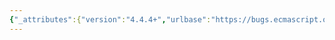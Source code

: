 ```yaml
---
{"_attributes":{"version":"4.4.4+","urlbase":"https://bugs.ecmascript.org/","maintainer":"dherman@mozilla.com"},"bug":{"bug_id":1578,"creation_ts":"2013-07-14 00:45:00 -0700","short_desc":"Add some tests for frozen arrays and non-extensible objects.","delta_ts":"2014-07-17 23:20:31 -0700","product":"Test262","component":"ECMA-262 Tests","version":"unspecified","rep_platform":"All","op_sys":"All","bug_status":"CONFIRMED","priority":"Normal","bug_severity":"enhancement","everconfirmed":true,"reporter":{"uid":"jasvir","name":"Jasvir Nagra"},"assigned_to":{"uid":"brterlso","name":"Brian Terlson"},"cc":["erights","sam.mikes"],"long_desc":[{"commentid":4387,"comment_count":0,"attachid":"67","who":{"uid":"jasvir","name":"Jasvir Nagra"},"bug_when":"2013-07-14 00:45:37 -0700","thetext":"Created attachment 67\nTests for frozen arrays and non-extensible objects\n\nAdds tests:\n* to S8.6.2 that non-extensible objects cannot be mutated using defineProperty.\n* to S15.4.4.6 that a frozen array cannot be modified by pop().\n\nPatch also uploaded to http://codereview.appspot.com/11249043 for easier review."},{"commentid":4388,"comment_count":1,"who":{"uid":"erights","name":"Mark Miller"},"bug_when":"2013-07-15 06:54:42 -0700","thetext":"LGTM. See my comments on the codereview site."},{"commentid":4389,"comment_count":2,"who":{"uid":"brterlso","name":"Brian Terlson"},"bug_when":"2013-07-15 10:41:46 -0700","thetext":"LGTM, although the location of the __proto__ tests is suspicious. Should the __proto__ tests be put into an AnnexB folder maybe?"},{"commentid":4390,"comment_count":3,"who":{"uid":"erights","name":"Mark Miller"},"bug_when":"2013-07-15 10:59:51 -0700","thetext":"(In reply to comment #2)\n> LGTM, although the location of the __proto__ tests is suspicious. Should the\n> __proto__ tests be put into an AnnexB folder maybe?\n\nAs of ES5 the existence of __proto__ is non-normative, so this would seem attractive. However, the requirement that non-extensible objects cannot have their [[Prototype]] mutated is normative. This test tests for a violation of that requirement, so I think it is in the right place."},{"commentid":4537,"comment_count":4,"who":{"uid":"brterlso","name":"Brian Terlson"},"bug_when":"2013-07-16 17:11:22 -0700","thetext":"Ok, I agree that makes sense Mark. In that case, please make these tests strict-mode only (add \"use strict\" directive, and there's also an @onlyStrict attribute). Non-strict assignment to non-extensible object shouldn't throw I believe."},{"commentid":4538,"comment_count":5,"who":{"uid":"erights","name":"Mark Miller"},"bug_when":"2013-07-16 17:19:59 -0700","thetext":"Good point about non-strict. Yes, these tests should be @onlyStrict."},{"commentid":9255,"comment_count":6,"who":{"uid":"sam.mikes","name":"Sam Mikes"},"bug_when":"2014-07-17 23:20:31 -0700","thetext":"As of 2014-Jul-18, these tests are not in test262.\n\nI would be willing to convert the patch into a github pull request."}],"attachment":{"_attributes":{"isobsolete":"0","ispatch":"0"},"attachid":"67","date":"2013-07-14 00:45:00 -0700","delta_ts":"2013-07-14 00:45:37 -0700","desc":"Tests for frozen arrays and non-extensible objects","filename":"extensible-262.patch","type":"application/octet-stream","size":"5538","attacher":{"_attributes":{"name":"Jasvir Nagra"},"_text":"jasvir"},"data":{"_attributes":{"encoding":"base64"},"_text":"ZGlmZiAtciBkMDY3ZDJmMGNhMzAgdGVzdC9zdWl0ZS9jaDA4LzguNi84LjYuMi9TOC42LjJfQTgu\nanMKLS0tIGEvdGVzdC9zdWl0ZS9jaDA4LzguNi84LjYuMi9TOC42LjJfQTguanMJVGh1IEp1biAx\nMyAxMDowNzo0NSAyMDEzIC0wNDAwCisrKyAvZGV2L251bGwJVGh1IEphbiAwMSAwMDowMDowMCAx\nOTcwICswMDAwCkBAIC0xLDIyICswLDAgQEAKLS8vIENvcHlyaWdodCAyMDExIEdvb2dsZSBJbmMu\nICBBbGwgcmlnaHRzIHJlc2VydmVkLgotLy8gVGhpcyBjb2RlIGlzIGdvdmVybmVkIGJ5IHRoZSBC\nU0QgbGljZW5zZSBmb3VuZCBpbiB0aGUgTElDRU5TRSBmaWxlLgotCi0vKioKLSAqIEBwYXRoIGNo\nMDgvOC42LzguNi4yL1M4LjYuMl9BOC5qcwotICogQGRlc2NyaXB0aW9uIEl0IHNob3VsZCBub3Qg\nYmUgcG9zc2libGUgdG8gY2hhbmdlIHRoZSBbW1Byb3RvdHlwZV1dCi0gKiBvZiBhIG5vbi1leHRl\nbnNpYmxlIG9iamVjdAotICovCi0KLXZhciB4ID0gT2JqZWN0LnByZXZlbnRFeHRlbnNpb25zKHt9\nKTsKLXZhciB5ID0ge307Ci10cnkgewotICB4Ll9fcHJvdG9fXyA9IHk7Ci19IGNhdGNoIChlcnIp\nIHsKLSAgLy8gQXMgZmFyIGFzIHRoaXMgdGVzdCBpcyBjb25jZXJuZWQsIHdlIGFsbG93IHRoZSBh\nYm92ZSBhc3NpZ25tZW50Ci0gIC8vIHRvIGZhaWwuIFRoaXMgZmFpbHVyZSBkb2VzIHZpb2xhdGUg\ndGhlIHNwZWMgYW5kIHNob3VsZCBwcm9iYWJseQotICAvLyBiZSB0ZXN0ZWQgc2VwYXJhdGVseS4K\nLX0KLWlmIChPYmplY3QuZ2V0UHJvdG90eXBlT2YoeCkgIT09IE9iamVjdC5wcm90b3R5cGUpIHsK\nLSAgJEVSUk9SKCJQcm90b3R5cGUgb2Ygbm9uLWV4dGVuc2libGUgb2JqZWN0IG11dGF0ZWQiKTsK\nLX0KLQpkaWZmIC1yIGQwNjdkMmYwY2EzMCB0ZXN0L3N1aXRlL2NoMDgvOC42LzguNi4yL1M4LjYu\nMl9BOF9UMS5qcwotLS0gL2Rldi9udWxsCVRodSBKYW4gMDEgMDA6MDA6MDAgMTk3MCArMDAwMAor\nKysgYi90ZXN0L3N1aXRlL2NoMDgvOC42LzguNi4yL1M4LjYuMl9BOF9UMS5qcwlTdW4gSnVsIDE0\nIDAwOjQ0OjI5IDIwMTMgLTA3MDAKQEAgLTAsMCArMSw0NiBAQAorLy8gQ29weXJpZ2h0IDIwMTEg\nR29vZ2xlIEluYy4gIEFsbCByaWdodHMgcmVzZXJ2ZWQuCisvLyBUaGlzIGNvZGUgaXMgZ292ZXJu\nZWQgYnkgdGhlIEJTRCBsaWNlbnNlIGZvdW5kIGluIHRoZSBMSUNFTlNFIGZpbGUuCisKKy8qKgor\nICogQHBhdGggY2gwOC84LjYvOC42LjIvUzguNi4yX0E4X1QxLmpzCisgKiBAZGVzY3JpcHRpb24g\nSXQgc2hvdWxkIG5vdCBiZSBwb3NzaWJsZSB0byBjaGFuZ2UgdGhlIFtbUHJvdG90eXBlXV0KKyAq\nIG9mIGEgbm9uLWV4dGVuc2libGUgb2JqZWN0IGJ5IGRpcmVjdCBhc3NpZ25tZW50IHRvIF9fcHJv\ndG9fXy4KKyAqLworCit2YXIgeCA9IE9iamVjdC5wcmV2ZW50RXh0ZW5zaW9ucyh7fSk7Cit2YXIg\neSA9IHt9OwordmFyIHRocm93bkVycm9yID0gdW5kZWZpbmVkOwordHJ5IHsKKyAgeC5fX3Byb3Rv\nX18gPSB5OworfSBjYXRjaCAoZXJyKSB7CisgIHRocm93bkVycm9yID0gZXJyOworfQorCisvLy8v\nLy8vLy8vLy8vLy8vLy8vLy8vLy8vLy8vLy8vLy8vLy8vLy8vLy8vLy8vLy8vLy8vLy8vLy8vLy8v\nLy8vLy8vLy8vLy8vLy8vLy8KKy8vQ0hFQ0sjMQoraWYgKE9iamVjdC5nZXRQcm90b3R5cGVPZih4\nKSAhPT0gT2JqZWN0LnByb3RvdHlwZSkgeworICAkRVJST1IoIlByb3RvdHlwZSBvZiBub24tZXh0\nZW5zaWJsZSBvYmplY3QgbXV0YXRlZCIpOworfQorLy8KKy8vLy8vLy8vLy8vLy8vLy8vLy8vLy8v\nLy8vLy8vLy8vLy8vLy8vLy8vLy8vLy8vLy8vLy8vLy8vLy8vLy8vLy8vLy8vLy8vLy8vLy8vLwor\nCisvLy8vLy8vLy8vLy8vLy8vLy8vLy8vLy8vLy8vLy8vLy8vLy8vLy8vLy8vLy8vLy8vLy8vLy8v\nLy8vLy8vLy8vLy8vLy8vLy8vLy8vLy8KKy8vQ0hFQ0sjMgoraWYgKHZvaWQgMCA9PT0gdGhyb3du\nRXJyb3IpIHsKKyAgJEVSUk9SKCdNdXRhdGluZyBwcm90b3R5cGUgb2Ygbm9uLWV4dGVuc2libGUg\nb2JqZWN0IHdpdGggYXNzaWdubWVudCBkaWQgJworICAgICsgJ25vdCB0aHJvdyBhbiBlcnJvcicp\nOworfQorLy8KKy8vLy8vLy8vLy8vLy8vLy8vLy8vLy8vLy8vLy8vLy8vLy8vLy8vLy8vLy8vLy8v\nLy8vLy8vLy8vLy8vLy8vLy8vLy8vLy8vLy8vLy8vLworCisvLy8vLy8vLy8vLy8vLy8vLy8vLy8v\nLy8vLy8vLy8vLy8vLy8vLy8vLy8vLy8vLy8vLy8vLy8vLy8vLy8vLy8vLy8vLy8vLy8vLy8vLy8K\nKy8vQ0hFQ0sjMworaWYgKCEodGhyb3duRXJyb3IgaW5zdGFuY2VvZiBUeXBlRXJyb3IpKSB7Cisg\nICRFUlJPUignTXV0YXRpbmcgcHJvdG90eXBlIG9mIG5vbi1leHRlbnNpYmxlIG9iamVjdCB3aXRo\nIGFzc2lnbm1lbnQgdGhyZXcgJworICAgICsgJ2FuIHVudXN1YWwgZXJyb3InKTsKK30KKy8vCisv\nLy8vLy8vLy8vLy8vLy8vLy8vLy8vLy8vLy8vLy8vLy8vLy8vLy8vLy8vLy8vLy8vLy8vLy8vLy8v\nLy8vLy8vLy8vLy8vLy8vLy8vLy8KKworCisKZGlmZiAtciBkMDY3ZDJmMGNhMzAgdGVzdC9zdWl0\nZS9jaDA4LzguNi84LjYuMi9TOC42LjJfQThfVDIuanMKLS0tIC9kZXYvbnVsbAlUaHUgSmFuIDAx\nIDAwOjAwOjAwIDE5NzAgKzAwMDAKKysrIGIvdGVzdC9zdWl0ZS9jaDA4LzguNi84LjYuMi9TOC42\nLjJfQThfVDIuanMJU3VuIEp1bCAxNCAwMDo0NDoyOSAyMDEzIC0wNzAwCkBAIC0wLDAgKzEsNDUg\nQEAKKy8vIENvcHlyaWdodCAyMDEzIEdvb2dsZSBJbmMuICBBbGwgcmlnaHRzIHJlc2VydmVkLgor\nLy8gVGhpcyBjb2RlIGlzIGdvdmVybmVkIGJ5IHRoZSBCU0QgbGljZW5zZSBmb3VuZCBpbiB0aGUg\nTElDRU5TRSBmaWxlLgorCisvKioKKyAqIEBwYXRoIGNoMDgvOC42LzguNi4yL1M4LjYuMl9BOF9U\nMi5qcworICogQGRlc2NyaXB0aW9uIEl0IHNob3VsZCBub3QgYmUgcG9zc2libGUgdG8gY2hhbmdl\nIHRoZSBbW1Byb3RvdHlwZV1dCisgKiBvZiBhIG5vbi1leHRlbnNpYmxlIG9iamVjdCB1c2luZyBP\nYmplY3QuZGVmaW5lUHJvcGVydHkuCisgKi8KKwordmFyIHggPSBPYmplY3QucHJldmVudEV4dGVu\nc2lvbnMoe30pOwordmFyIHkgPSB7fTsKK3ZhciB0aHJvd25FcnJvciA9IHVuZGVmaW5lZDsKK3Ry\neSB7CisgIE9iamVjdC5kZWZpbmVQcm9wZXJ0eSh4LCAnX19wcm90b19fJywgeyB2YWx1ZTogeSB9\nKTsKK30gY2F0Y2ggKGVycikgeworICB0aHJvd25FcnJvciA9IGVycjsKK30KKworLy8vLy8vLy8v\nLy8vLy8vLy8vLy8vLy8vLy8vLy8vLy8vLy8vLy8vLy8vLy8vLy8vLy8vLy8vLy8vLy8vLy8vLy8v\nLy8vLy8vLy8vLy8vCisvL0NIRUNLIzEKK2lmIChPYmplY3QuZ2V0UHJvdG90eXBlT2YoeCkgIT09\nIE9iamVjdC5wcm90b3R5cGUpIHsKKyAgJEVSUk9SKCJQcm90b3R5cGUgb2Ygbm9uLWV4dGVuc2li\nbGUgb2JqZWN0IG11dGF0ZWQiKTsKK30KKy8vCisvLy8vLy8vLy8vLy8vLy8vLy8vLy8vLy8vLy8v\nLy8vLy8vLy8vLy8vLy8vLy8vLy8vLy8vLy8vLy8vLy8vLy8vLy8vLy8vLy8vLy8vLy8KKworLy8v\nLy8vLy8vLy8vLy8vLy8vLy8vLy8vLy8vLy8vLy8vLy8vLy8vLy8vLy8vLy8vLy8vLy8vLy8vLy8v\nLy8vLy8vLy8vLy8vLy8vLy8vCisvL0NIRUNLIzIKK2lmICgndW5kZWZpbmVkJyA9PT0gdHlwZW9m\nIHRocm93bkVycm9yKSB7CisgICRFUlJPUignTXV0YXRpbmcgcHJvdG90eXBlIG9mIG5vbi1leHRl\nbnNpYmxlIG9iamVjdCB3aXRoICcKKyAgICArICdPYmplY3QuZGVmaW5lUHJvcGVydHkgZGlkIG5v\ndCB0aHJvdyBhbiBlcnJvcicpOworfQorLy8KKy8vLy8vLy8vLy8vLy8vLy8vLy8vLy8vLy8vLy8v\nLy8vLy8vLy8vLy8vLy8vLy8vLy8vLy8vLy8vLy8vLy8vLy8vLy8vLy8vLy8vLy8vLworCisvLy8v\nLy8vLy8vLy8vLy8vLy8vLy8vLy8vLy8vLy8vLy8vLy8vLy8vLy8vLy8vLy8vLy8vLy8vLy8vLy8v\nLy8vLy8vLy8vLy8vLy8vLy8KKy8vQ0hFQ0sjMworaWYgKCEodGhyb3duRXJyb3IgaW5zdGFuY2Vv\nZiBUeXBlRXJyb3IpKSB7CisgICRFUlJPUignTXV0YXRpbmcgcHJvdG90eXBlIG9mIG5vbi1leHRl\nbnNpYmxlIG9iamVjdCB3aXRoICcKKyAgICArICdPYmplY3QuZGVmaW5lUHJvcGVydHkgdGhyZXcg\nYW4gdW51c3VhbCBlcnJvcicpOworfQorLy8KKy8vLy8vLy8vLy8vLy8vLy8vLy8vLy8vLy8vLy8v\nLy8vLy8vLy8vLy8vLy8vLy8vLy8vLy8vLy8vLy8vLy8vLy8vLy8vLy8vLy8vLy8vLworCisKZGlm\nZiAtciBkMDY3ZDJmMGNhMzAgdGVzdC9zdWl0ZS9jaDE1LzE1LjQvMTUuNC40LzE1LjQuNC42L1Mx\nNS40LjQuNl9BNl9UMS5qcwotLS0gL2Rldi9udWxsCVRodSBKYW4gMDEgMDA6MDA6MDAgMTk3MCAr\nMDAwMAorKysgYi90ZXN0L3N1aXRlL2NoMTUvMTUuNC8xNS40LjQvMTUuNC40LjYvUzE1LjQuNC42\nX0E2X1QxLmpzCVN1biBKdWwgMTQgMDA6NDQ6MjkgMjAxMyAtMDcwMApAQCAtMCwwICsxLDQxIEBA\nCisvLyBDb3B5cmlnaHQgMjAxMyBHb29nbGUgSW5jLiAgQWxsIHJpZ2h0cyByZXNlcnZlZC4KKy8v\nIFRoaXMgY29kZSBpcyBnb3Zlcm5lZCBieSB0aGUgQlNEIGxpY2Vuc2UgZm91bmQgaW4gdGhlIExJ\nQ0VOU0UgZmlsZS4KKworLyoqCisgKiBBcnJheS5wb3AoKSBvZiBhIGZyb3plbiBhcnJheSBzaG91\nbGQgbm90IG1vZGlmeSB0aGUgYXJyYXkuCisgKgorICogQHBhdGggY2gxNS8xNS40LzE1LjQuNC8x\nNS40LjQuNi9TMTUuNC40LjZfQTZfVDEuanMKKyAqIEBkZXNjcmlwdGlvbiBDYWxsIHRoZSBbW0Rl\nbGV0ZV1dIGludGVybmFsIG1ldGhvZCBvZiBPIHdpdGggYXJndW1lbnRzIGluZHgKKyAqIGFuZCB0\ncnVlIHdoaWNoIGluIHR1cm4gbXVzdCB0aHJvdyBhIFR5cGVFcnJvciBleGNlcHRpb24gaWYKKyAq\nIGRlc2MuW1tDb25maWd1cmFibGVdXSBpcyBmYWxzZS4KKyAqLworCit2YXIgb2JqID0gWzEsMl07\nCitPYmplY3QuZnJlZXplKG9iaik7Cit2YXIgdGhyb3dzRXJyb3IgPSBmYWxzZTsKK3RyeSB7Cisg\nIG9iai5wb3AoKTsKK30gY2F0Y2ggKGUpIHsKKyAgdGhyb3dzRXJyb3IgPSB0cnVlOworfQorCisv\nL0NIRUNLIzEKK2lmICghdGhyb3dzRXJyb3IpIHsKKyAgJEVSUk9SKCcjMDogQ2FsbGluZyBwb3Ao\nKSBvbiBhIGZyb3plbiBhcnJheSBkaWQgbm90IHRocm93IGFuIGVycm9yJyk7Cit9CisKKy8vQ0hF\nQ0sjMgoraWYgKG9iai5sZW5ndGggIT09IDIpIHsKKyAgJEVSUk9SKCcjMTogdmFyIG9iaiA9IFsx\nLDJdOyBPYmplY3QuZnJlZXplKG9iaik7IG9iai5wb3AoKTsgJworICAgICsgJ29iai5sZW5ndGgg\nPT09IDIuIEFjdHVhbDogJyArIChvYmoubGVuZ3RoKSk7Cit9CisvL0NIRUNLIzMKK2lmICh4WzBd\nICE9PSAxKSB7CisgICRFUlJPUignIzI6IHZhciBvYmogPSBbMSwyXTsgT2JqZWN0LmZyZWV6ZShv\nYmopOyBvYmoucG9wKCk7ICcKKyAgICArICdvYmpbMF0gPT09IDEuIEFjdHVhbDogJyArIChvYmpb\nMF0pKTsKK30KKy8vQ0hFQ0sjNAoraWYgKHhbMV0gIT09IDIpIHsKKyAgJEVSUk9SKCcjMzogdmFy\nIG9iaiA9IFsxLDJdOyBPYmplY3QuZnJlZXplKG9iaik7IG9iai5wb3AoKTsgJworICAgICsgJ29i\nalsxXSA9PT0gMi4gQWN0dWFsOiAnICsgKG9ialsxXSkpOworfQpcIE5vIG5ld2xpbmUgYXQgZW5k\nIG9mIGZpbGUK\n"}}}}
---
```

